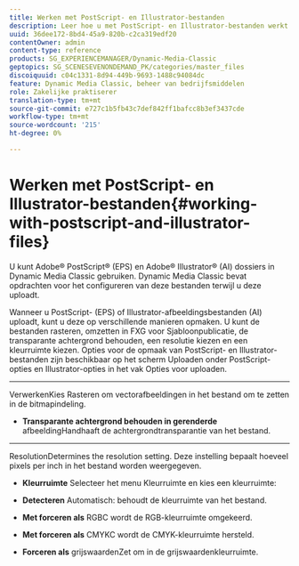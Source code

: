 ```yaml
---
title: Werken met PostScript- en Illustrator-bestanden
description: Leer hoe u met PostScript- en Illustrator-bestanden werkt.
uuid: 36dee172-8bd4-45a9-820b-c2ca319edf20
contentOwner: admin
content-type: reference
products: SG_EXPERIENCEMANAGER/Dynamic-Media-Classic
geptopics: SG_SCENESEVENONDEMAND_PK/categories/master_files
discoiquuid: c04c1331-8d94-449b-9693-1488c94084dc
feature: Dynamic Media Classic, beheer van bedrijfsmiddelen
role: Zakelijke praktiserer
translation-type: tm+mt
source-git-commit: e727c1b5fb43c7def842ff1bafcc8b3ef3437cde
workflow-type: tm+mt
source-wordcount: '215'
ht-degree: 0%

---
```



# Werken met PostScript- en Illustrator-bestanden{#working-with-postscript-and-illustrator-files}

U kunt Adobe® PostScript® (EPS) en Adobe® Illustrator® (AI) dossiers in Dynamic Media Classic gebruiken. Dynamic Media Classic bevat opdrachten voor het configureren van deze bestanden terwijl u deze uploadt.

Wanneer u PostScript- (EPS) of Illustrator-afbeeldingsbestanden (AI) uploadt, kunt u deze op verschillende manieren opmaken. U kunt de bestanden rasteren, omzetten in FXG voor Sjabloonpublicatie, de transparante achtergrond behouden, een resolutie kiezen en een kleurruimte kiezen. Opties voor de opmaak van PostScript- en Illustrator-bestanden zijn beschikbaar op het scherm Uploaden onder PostScript-opties en Illustrator-opties in het vak Opties voor uploaden.

* ****
VerwerkenKies Rasteren om vectorafbeeldingen in het bestand om te zetten in de bitmapindeling.

* **Transparante achtergrond behouden in gerenderde**
afbeeldingHandhaaft de achtergrondtransparantie van het bestand.

* ****
ResolutionDetermines the resolution setting. Deze instelling bepaalt hoeveel pixels per inch in het bestand worden weergegeven.

* **Kleurruimte**
Selecteer het menu Kleurruimte en kies een kleurruimte:

* **Detecteren**
Automatisch: behoudt de kleurruimte van het bestand.

* **Met forceren als**
RGBC wordt de RGB-kleurruimte omgekeerd.

* **Met forceren als**
CMYKC wordt de CMYK-kleurruimte hersteld.

* **Forceren als**
grijswaardenZet om in de grijswaardenkleurruimte.
